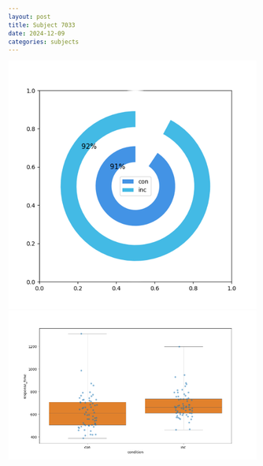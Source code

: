 ```yaml
---
layout: post
title: Subject 7033
date: 2024-12-09
categories: subjects
---
```


![](data/7033/run-24/7033_accuracy_by_condition.png)
![](data/7033/run-24/7033_rt.png)
